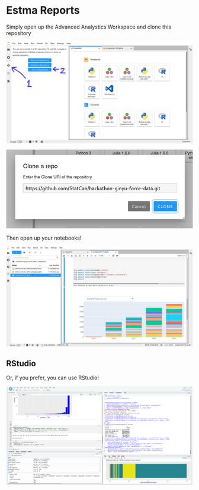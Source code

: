 # Estma Reports

Simply open up the Advanced Analystics Workspace and clone this repository

![Clone this repo from git](.screenshots/clone-git.png)

![Clone this repo from git](.screenshots/clone-url.png)

Then open up your notebooks!

![JupyterLab](.screenshots/jupyterlab.png)

## RStudio

Or, if you prefer, you can use RStudio!

![JupyterLab](.screenshots/rstudio.png)
